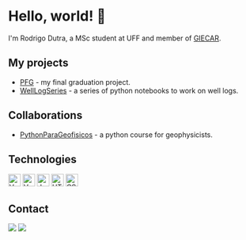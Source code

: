 # Hello, world! 👋

I'm Rodrigo Dutra, a MSc student at UFF and member of [GIECAR](https://github.com/giecaruff).

## My projects

* [PFG](https://github.com/rmotadutra/PFG) - my final graduation project.
* [WellLogSeries](https://github.com/rmotadutra/welllogseries) - a series of python notebooks to work on well logs.

## Collaborations

* [PythonParaGeofisicos](https://github.com/giecaruff/PythonParaGeofisicos) - a python course for geophysicists.

## Technologies

<div>
  <img src="https://img.shields.io/badge/-Python-282C34?style=flat&logo=python" alt="Vue.js logo" title="Vue.js" height="25" />
  <img src="https://img.shields.io/badge/Vue.js-282C34?logo=vue.js&logoColor=4FC08D" alt="Vue.js logo" title="Vue.js" height="25" />
  <img src="https://img.shields.io/badge/JavaScript-282C34?logo=javascript&logoColor=F7DF1E" alt="JavaScript logo" title="JavaScript" height="25" />
  <img src="https://img.shields.io/badge/HTML5-282C34?logo=html5&logoColor=E34F26" alt="HTML5 logo" title="HTML5" height="25" />
  <img src="https://img.shields.io/badge/CSS3-282C34?logo=css3&logoColor=1572B6" alt="CSS3 logo" title="CSS3" height="25" />
</div>

## Contact

<div>
  <a href = "mailto: dutrarodrigo@if.uff.br"><img src="https://img.shields.io/badge/-Gmail-%23EA4335?style=for-the-badge&logo=gmail&logoColor=white" target="_blank"></a>
  <a href="https://www.linkedin.com/in/rodrigo-dutra-689433148/" target="_blank"><img src="https://img.shields.io/badge/-LinkedIn-%230077B5?style=for-the-badge&logo=linkedin&logoColor=white" target="_blank"></a>
</div>
